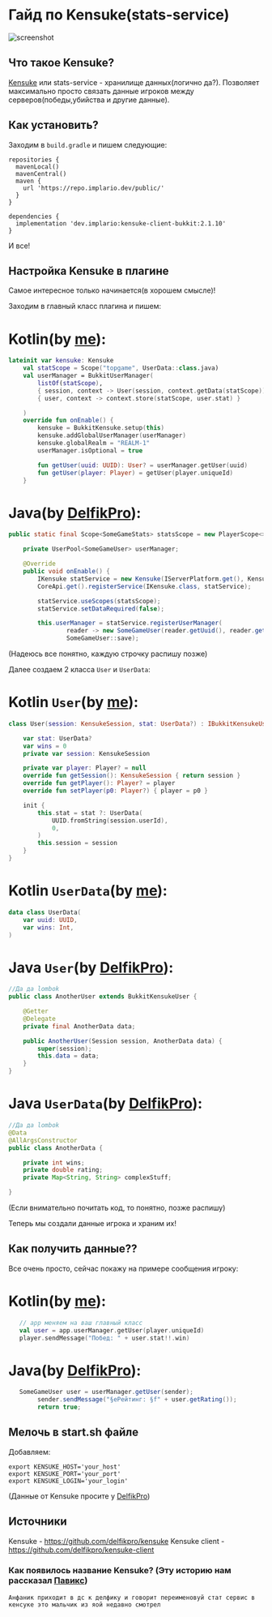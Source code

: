 # Гайд по Kensuke(stats-service)
![screenshot](https://i.ibb.co/mygNLxm/imgonline-com-ua-Blur-ln-Mu-Ny-F3kaz73vy-1.png)

## Что такое Kensuke?
[Kensuke](https://github.com/delfikpro/kensuke) или stats-service - хранилище данных(логично да?). Позволяет максимально просто связать данные игроков между серверов(победы,убийства и другие данные).

## Как установить?
Заходим в `build.gradle` и пишем следующие:
```
repositories {
  mavenLocal()
  mavenCentral()
  maven {
    url 'https://repo.implario.dev/public/'
  }
}

dependencies {
  implementation 'dev.implario:kensuke-client-bukkit:2.1.10'
}
```
И все!

## Настройка Kensuke в плагине 
Самое интересное только начинается(в хорошем смысле)!

Заходим в главный класс плагина и пишем:

# Kotlin(by [me](https://github.com/BaggiYT)):
```kotlin
lateinit var kensuke: Kensuke
    val statScope = Scope("topgame", UserData::class.java)
    val userManager = BukkitUserManager(
        listOf(statScope),
        { session, context -> User(session, context.getData(statScope)) },
        { user, context -> context.store(statScope, user.stat) }

    )
    override fun onEnable() {
        kensuke = BukkitKensuke.setup(this)
        kensuke.addGlobalUserManager(userManager)
        kensuke.globalRealm = "REALM-1"
        userManager.isOptional = true

        fun getUser(uuid: UUID): User? = userManager.getUser(uuid)
        fun getUser(player: Player) = getUser(player.uniqueId)
    }
```
# Java(by [DelfikPro](https://github.com/delfikpro)):
```java
public static final Scope<SomeGameStats> statsScope = new PlayerScope<>("somegame", SomeGameStats.class);

	private UserPool<SomeGameUser> userManager;

	@Override
	public void onEnable() {
		IKensuke statService = new Kensuke(IServerPlatform.get(), KensukeConnectionData.fromEnvironment());
		CoreApi.get().registerService(IKensuke.class, statService);

		statService.useScopes(statsScope);
		statService.setDataRequired(false);

		this.userManager = statService.registerUserManager(
				reader -> new SomeGameUser(reader.getUuid(), reader.getName(), reader.getData(statsScope)),
				SomeGameUser::save);
```

(Надеюсь все понятно, каждую строчку распишу позже)

Далее создаем 2 класса `User` и `UserData`:

# Kotlin `User`(by [me](https://github.com/BaggiYT)):
```kotlin
class User(session: KensukeSession, stat: UserData?) : IBukkitKensukeUser {

    var stat: UserData?
    var wins = 0
    private var session: KensukeSession

    private var player: Player? = null
    override fun getSession(): KensukeSession { return session }
    override fun getPlayer(): Player? = player
    override fun setPlayer(p0: Player?) { player = p0 }

    init {
        this.stat = stat ?: UserData(
            UUID.fromString(session.userId),
            0,
        )
        this.session = session
    }
}
```
# Kotlin `UserData`(by [me](https://github.com/BaggiYT)):
```kotlin
data class UserData(
    var uuid: UUID,
    var wins: Int,
)
```

# Java `User`(by [DelfikPro](https://github.com/delfikpro)):
```java
//Да да lombok
public class AnotherUser extends BukkitKensukeUser {

    @Getter
    @Delegate
    private final AnotherData data;

    public AnotherUser(Session session, AnotherData data) {
        super(session);
        this.data = data;
    }
}
```
# Java `UserData`(by [DelfikPro](https://github.com/delfikpro)):
```java
//Да да lombok
@Data
@AllArgsConstructor
public class AnotherData {

    private int wins;
    private double rating;
    private Map<String, String> complexStuff;

}
```
(Если внимательно почитать код, то понятно, позже распишу) 

Теперь мы создали данные игрока и храним их!

## Как получить данные??
Все очень просто, сейчас покажу на примере сообщения игроку:

# Kotlin(by [me](https://github.com/BaggiYT)):
```kotlin
   // app меняем на ваш главный класс
   val user = app.userManager.getUser(player.uniqueId)
   player.sendMessage("Побед: " + user.stat!!.win)
```

# Java(by [DelfikPro](https://github.com/delfikpro)):
```java
   SomeGameUser user = userManager.getUser(sender);
		sender.sendMessage("§eРейтинг: §f" + user.getRating());
		return true;
```

## Мелочь в start.sh файле
Добавляем:
```
export KENSUKE_HOST='your_host'
export KENSUKE_PORT='your_port'
export KENSUKE_LOGIN='your_login'
```
(Данные от Kensuke просите у [DelfikPro](https://vk.com/delfikpro))

## Источники
Kensuke - https://github.com/delfikpro/kensuke
Kensuke client - https://github.com/delfikpro/kensuke-client

### Как появилось название Kensuke? (Эту историю нам рассказал [Павикс](https://github.com/ItsPVX))
`Анфаник приходит в дс к делфику и говорит переименовуй стат сервис в кенсуке это мальчик из яой недавно смотрел`
